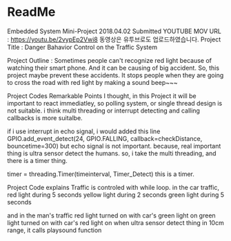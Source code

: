 # ReadMe

Embedded System Mini-Project
2018.04.02 Submitted
YOUTUBE MOV URL : https://youtu.be/2vypEp2Vwi8 동영상은 유투브로도 업로드하였습니다.
Project Title : Danger Bahavior Control on the Traffic System

Project Outline :
  Sometimes people can't recognize red light because of watching their smart phone. And it can be causing of big accident. So, this project maybe prevent these accidents. It stops people when they are going to cross the road with red light by making a sound beep~~~


Project Codes Remarkable Points
  I thought, in this Project it will be important to react immediatley, so polling system, or single thread design is not suitable. i think multi threading or interrupt detecting and calling callbacks is more suitalbe.

  if i use interrupt in echo signal,
   i would added this line
    GPIO.add_event_detect(24, GPIO.FALLING, callback=checkDistance, bouncetime=300)
  but echo signal is not important. because, real important thing is ultra sensor detect the humans. so, i take the multi threading, and there is a timer thing.

  timer = threading.Timer(timeinterval, Timer_Detect)
  this is a timer.

Project Code explains
  Traffic is controled with while loop. in the car traffic,
    red light during 5 seconds
    yellow light during 2 seconds
    green light during 5 seconds

  and in the man's traffic
    red light turned on with car's green light on
    green light turned on with car's red light on
  when ultra sensor detect thing in 10cm range, it calls playsound function

